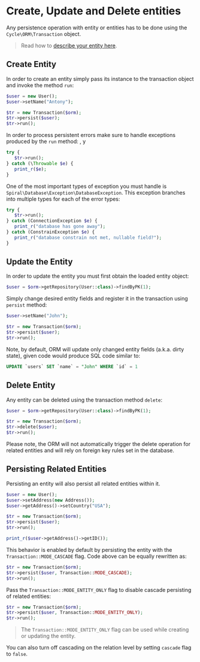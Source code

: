 # Create, Update and Delete entities
Any persistence operation with entity or entities has to be done using the `Cycle\ORM\Transaction` object.

> Read how to [describe your entity here](/annotated/entity.md).

## Create Entity
In order to create an entity simply pass its instance to the transaction object and invoke the method `run`:

```php
$user = new User();
$user->setName("Antony");

$tr = new Transaction($orm);
$tr->persist($user);
$tr->run();
```

In order to process persistent errors make sure to handle exceptions produced by the `run` method:
, y
```php
try {
   $tr->run();
} catch (\Throwable $e) {
   print_r($e);
}
```

One of the most important types of exception you must handle is `Spiral\Database\Exception\DatabaseException`. This exception branches
into multiple types for each of the error types:

```php
try {
   $tr->run();
} catch (ConnectionException $e) {
   print_r("database has gone away");
} catch (ConstrainException $e) {
   print_r("database constrain not met, nullable field?");
}
```

## Update the Entity
In order to update the entity you must first obtain the loaded entity object:

```php
$user = $orm->getRepository(User::class)->findByPK(1);
```

Simply change desired entity fields and register it in the transaction using `persist` method:

```php
$user->setName("John");

$tr = new Transaction($orm);
$tr->persist($user);
$tr->run();
```

Note, by default, ORM will update only changed entity fields (a.k.a. dirty state), given code would produce
SQL code similar to:

```sql
UPDATE `users` SET `name` = "John" WHERE `id` = 1
```

## Delete Entity
Any entity can be deleted using the transaction method `delete`:

```php
$user = $orm->getRepository(User::class)->findByPK(1);

$tr = new Transaction($orm);
$tr->delete($user);
$tr->run();
```

Please note, the ORM will not automatically trigger the delete operation for related entities and will rely on foreign key rules set in the database.

## Persisting Related Entities
Persisting an entity will also persist all related entities within it.

```php
$user = new User();
$user->setAddress(new Address());
$user->getAddress()->setCountry("USA");

$tr = new Transaction($orm);
$tr->persist($user);
$tr->run();

print_r($user->getAddress()->getID());
```

This behavior is enabled by default by persisting the entity with the `Transaction::MODE_CASCADE` flag.
Code above can be equally rewritten as:

```php
$tr = new Transaction($orm);
$tr->persist($user, Transaction::MODE_CASCADE);
$tr->run();
```

Pass the `Transaction::MODE_ENTITY_ONLY` flag to disable cascade persisting of related entities:

```php
$tr = new Transaction($orm);
$tr->persist($user, Transaction::MODE_ENTITY_ONLY);
$tr->run();
```

> The `Transaction::MODE_ENTITY_ONLY` flag can be used while creating or updating the entity.

You can also turn off cascading on the relation level by setting `cascade` flag to `false`.
